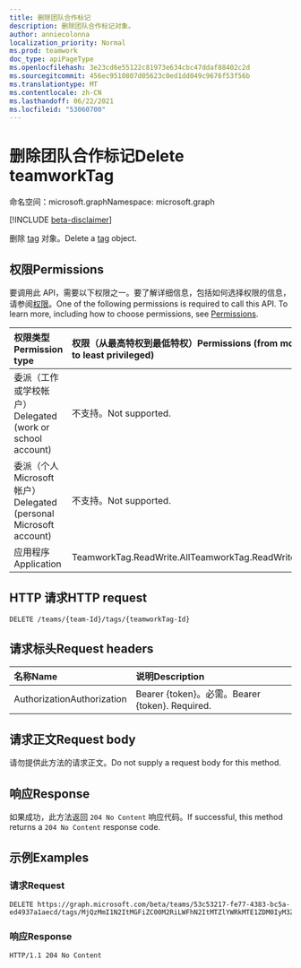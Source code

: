 ```yaml
---
title: 删除团队合作标记
description: 删除团队合作标记对象。
author: anniecolonna
localization_priority: Normal
ms.prod: teamwork
doc_type: apiPageType
ms.openlocfilehash: 3e23cd6e55122c81973e634cbc47ddaf88402c2d
ms.sourcegitcommit: 456ec9510807d05623c0ed1dd049c9676f53f56b
ms.translationtype: MT
ms.contentlocale: zh-CN
ms.lasthandoff: 06/22/2021
ms.locfileid: "53060700"
---
```

# <a name="delete-teamworktag"></a><span data-ttu-id="6c6be-103">删除团队合作标记</span><span class="sxs-lookup"><span data-stu-id="6c6be-103">Delete teamworkTag</span></span>
<span data-ttu-id="6c6be-104">命名空间：microsoft.graph</span><span class="sxs-lookup"><span data-stu-id="6c6be-104">Namespace: microsoft.graph</span></span>

[!INCLUDE [beta-disclaimer](../../includes/beta-disclaimer.md)]

<span data-ttu-id="6c6be-105">删除 [tag](../resources/teamworktag.md) 对象。</span><span class="sxs-lookup"><span data-stu-id="6c6be-105">Delete a [tag](../resources/teamworktag.md) object.</span></span> 

## <a name="permissions"></a><span data-ttu-id="6c6be-106">权限</span><span class="sxs-lookup"><span data-stu-id="6c6be-106">Permissions</span></span>
<span data-ttu-id="6c6be-p101">要调用此 API，需要以下权限之一。要了解详细信息，包括如何选择权限的信息，请参阅[权限](/graph/permissions-reference)。</span><span class="sxs-lookup"><span data-stu-id="6c6be-p101">One of the following permissions is required to call this API. To learn more, including how to choose permissions, see [Permissions](/graph/permissions-reference).</span></span>

|<span data-ttu-id="6c6be-109">权限类型</span><span class="sxs-lookup"><span data-stu-id="6c6be-109">Permission type</span></span>|<span data-ttu-id="6c6be-110">权限（从最高特权到最低特权）</span><span class="sxs-lookup"><span data-stu-id="6c6be-110">Permissions (from most to least privileged)</span></span>|
|:---|:---|
|<span data-ttu-id="6c6be-111">委派（工作或学校帐户）</span><span class="sxs-lookup"><span data-stu-id="6c6be-111">Delegated (work or school account)</span></span>|<span data-ttu-id="6c6be-112">不支持。</span><span class="sxs-lookup"><span data-stu-id="6c6be-112">Not supported.</span></span>|
|<span data-ttu-id="6c6be-113">委派（个人 Microsoft 帐户）</span><span class="sxs-lookup"><span data-stu-id="6c6be-113">Delegated (personal Microsoft account)</span></span>|<span data-ttu-id="6c6be-114">不支持。</span><span class="sxs-lookup"><span data-stu-id="6c6be-114">Not supported.</span></span>|
|<span data-ttu-id="6c6be-115">应用程序</span><span class="sxs-lookup"><span data-stu-id="6c6be-115">Application</span></span>|<span data-ttu-id="6c6be-116">TeamworkTag.ReadWrite.All</span><span class="sxs-lookup"><span data-stu-id="6c6be-116">TeamworkTag.ReadWrite.All</span></span>|

## <a name="http-request"></a><span data-ttu-id="6c6be-117">HTTP 请求</span><span class="sxs-lookup"><span data-stu-id="6c6be-117">HTTP request</span></span>

<!-- {
  "blockType": "ignored"
}
-->
``` http
DELETE /teams/{team-Id}/tags/{teamworkTag-Id}
```

## <a name="request-headers"></a><span data-ttu-id="6c6be-118">请求标头</span><span class="sxs-lookup"><span data-stu-id="6c6be-118">Request headers</span></span>
|<span data-ttu-id="6c6be-119">名称</span><span class="sxs-lookup"><span data-stu-id="6c6be-119">Name</span></span>|<span data-ttu-id="6c6be-120">说明</span><span class="sxs-lookup"><span data-stu-id="6c6be-120">Description</span></span>|
|:---|:---|
|<span data-ttu-id="6c6be-121">Authorization</span><span class="sxs-lookup"><span data-stu-id="6c6be-121">Authorization</span></span>|<span data-ttu-id="6c6be-p102">Bearer {token}。必需。</span><span class="sxs-lookup"><span data-stu-id="6c6be-p102">Bearer {token}. Required.</span></span>|

## <a name="request-body"></a><span data-ttu-id="6c6be-124">请求正文</span><span class="sxs-lookup"><span data-stu-id="6c6be-124">Request body</span></span>
<span data-ttu-id="6c6be-125">请勿提供此方法的请求正文。</span><span class="sxs-lookup"><span data-stu-id="6c6be-125">Do not supply a request body for this method.</span></span>

## <a name="response"></a><span data-ttu-id="6c6be-126">响应</span><span class="sxs-lookup"><span data-stu-id="6c6be-126">Response</span></span>

<span data-ttu-id="6c6be-127">如果成功，此方法返回 `204 No Content` 响应代码。</span><span class="sxs-lookup"><span data-stu-id="6c6be-127">If successful, this method returns a `204 No Content` response code.</span></span>

## <a name="examples"></a><span data-ttu-id="6c6be-128">示例</span><span class="sxs-lookup"><span data-stu-id="6c6be-128">Examples</span></span>

### <a name="request"></a><span data-ttu-id="6c6be-129">请求</span><span class="sxs-lookup"><span data-stu-id="6c6be-129">Request</span></span>
<!-- {
  "blockType": "request",
  "name": "delete_teamworktag"
}
-->
``` http
DELETE https://graph.microsoft.com/beta/teams/53c53217-fe77-4383-bc5a-ed4937a1aecd/tags/MjQzMmI1N2ItMGFiZC00M2RiLWFhN2ItMTZlYWRkMTE1ZDM0IyM3ZDg4M2Q4Yi1hMTc5LTRkZDctOTNiMy1hOGQzZGUxYTIxMmUjI3RhY29VSjN2RGk==
```


### <a name="response"></a><span data-ttu-id="6c6be-130">响应</span><span class="sxs-lookup"><span data-stu-id="6c6be-130">Response</span></span>

<!-- {
  "blockType": "response",
  "truncated": true
}
-->
``` http
HTTP/1.1 204 No Content
```

